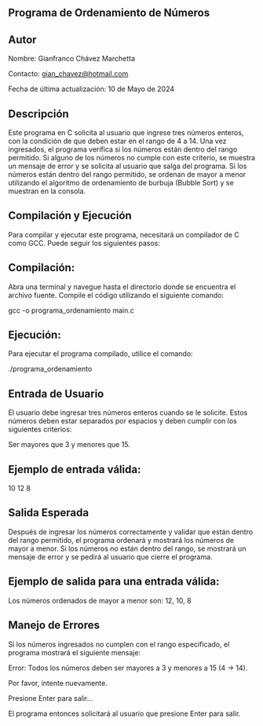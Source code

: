 Programa de Ordenamiento de Números
---
Autor
---
Nombre: Gianfranco Chávez Marchetta

Contacto: gian_chavez@hotmail.com

Fecha de última actualización: 10 de Mayo de 2024

Descripción
---
Este programa en C solicita al usuario que ingrese tres números enteros, con la condición de que deben estar en el rango de 4 a 14. Una vez ingresados, el programa verifica si los números están dentro del rango permitido. Si alguno de los números no cumple con este criterio, se muestra un mensaje de error y se solicita al usuario que salga del programa. Si los números están dentro del rango permitido, se ordenan de mayor a menor utilizando el algoritmo de ordenamiento de burbuja (Bubble Sort) y se muestran en la consola.

Compilación y Ejecución
---
Para compilar y ejecutar este programa, necesitará un compilador de C como GCC. Puede seguir los siguientes pasos:

Compilación:
---
Abra una terminal y navegue hasta el directorio donde se encuentra el archivo fuente. Compile el código utilizando el siguiente comando:

gcc -o programa_ordenamiento main.c

Ejecución:
---
Para ejecutar el programa compilado, utilice el comando:

./programa_ordenamiento

Entrada de Usuario
---
El usuario debe ingresar tres números enteros cuando se le solicite. Estos números deben estar separados por espacios y deben cumplir con los siguientes criterios:

Ser mayores que 3 y menores que 15.

Ejemplo de entrada válida:
---
10 12 8

Salida Esperada
---
Después de ingresar los números correctamente y validar que están dentro del rango permitido, el programa ordenará y mostrará los números de mayor a menor. Si los números no están dentro del rango, se mostrará un mensaje de error y se pedirá al usuario que cierre el programa.

Ejemplo de salida para una entrada válida:
---
Los números ordenados de mayor a menor son: 12, 10, 8

Manejo de Errores
---
Si los números ingresados no cumplen con el rango especificado, el programa mostrará el siguiente mensaje:

Error: Todos los números deben ser mayores a 3 y menores a 15 (4 -> 14).

Por favor, intente nuevamente.

Presione Enter para salir...

El programa entonces solicitará al usuario que presione Enter para salir.
